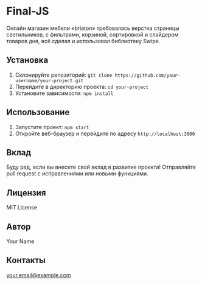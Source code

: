 # Final-JS

Онлайн магазин мебели «briaton» требовалась верстка страницы светильников, с
фильтрами, корзиной, сортировкой и слайдером товаров дня, всё сделал и
использовал библиотеку Swipe.

## Установка

1.  Склонируйте репозиторий: `git clone https://github.com/your-username/your-project.git`
2.  Перейдите в директорию проекта: `cd your-project`
3.  Установите зависимости: `npm install`

## Использование

1.  Запустите проект: `npm start`
2.  Откройте веб-браузер и перейдите по адресу `http://localhost:3000`

## Вклад

Буду рад, если вы внесете свой вклад в развитие проекта! Отправляйте pull request с исправлениями или новыми функциями.

## Лицензия

MIT License

## Автор

Your Name

## Контакты

your.email@example.com
